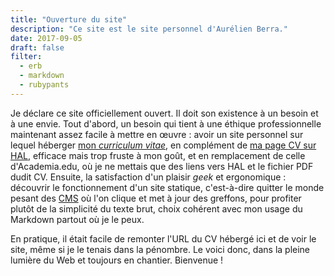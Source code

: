 ```yaml
---
title: "Ouverture du site"
description: "Ce site est le site personnel d'Aurélien Berra."
date: 2017-09-05
draft: false
filter:
  - erb
  - markdown
  - rubypants
---
```


Je déclare ce site officiellement ouvert. Il doit son existence à un besoin et à une envie. Tout d'abord, un besoin qui tient à une éthique professionnelle maintenant assez facile à mettre en œuvre : avoir un site personnel sur lequel héberger [mon *curriculum vitae*](http://aurelienberra.org/cv/aurelien_berra_cv.pdf), en complément de [ma page CV sur HAL](https://cv.archives-ouvertes.fr/aurelien-berra), efficace mais trop fruste à mon goût, et en remplacement de celle d'Academia.edu, où je ne mettais que des liens vers HAL et le fichier PDF dudit CV. Ensuite, la satisfaction d'un plaisir *geek* et ergonomique : découvrir le fonctionnement d'un site statique, c'est-à-dire quitter le monde pesant des [CMS](https://fr.wikipedia.org/wiki/Système_de_gestion_de_contenu) où l'on clique et met à jour des greffons, pour profiter plutôt de la simplicité du texte brut, choix cohérent avec mon usage du Markdown partout où je le peux.

En pratique, il était facile de remonter l'URL du CV hébergé ici et de voir le site, même si je le tenais dans la pénombre. Le voici donc, dans la pleine lumière du Web et toujours en chantier. Bienvenue !
